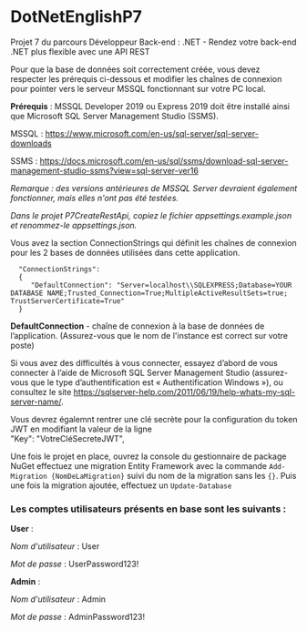# DotNetEnglishP7
Projet 7 du parcours Développeur Back-end : .NET - Rendez votre back-end .NET plus flexible avec une API REST

Pour que la base de données soit correctement créée, vous devez respecter les prérequis ci-dessous et modifier les chaînes de connexion pour pointer vers le serveur MSSQL fonctionnant sur votre PC local.

**Prérequis** : MSSQL Developer 2019 ou Express 2019 doit être installé ainsi que Microsoft SQL Server Management Studio (SSMS).

MSSQL : https://www.microsoft.com/en-us/sql-server/sql-server-downloads

SSMS : https://docs.microsoft.com/en-us/sql/ssms/download-sql-server-management-studio-ssms?view=sql-server-ver16

*Remarque : des versions antérieures de MSSQL Server devraient également fonctionner, mais elles n'ont pas été testées.*

*Dans le projet P7CreateRestApi, copiez le fichier appsettings.example.json et renommez-le appsettings.json.*

Vous avez la section ConnectionStrings qui définit les chaînes de connexion pour les 2 bases de données utilisées dans cette application.

      "ConnectionStrings":
      {
         "DefaultConnection": "Server=localhost\\SQLEXPRESS;Database=YOUR DATABASE NAME;Trusted_Connection=True;MultipleActiveResultSets=true; TrustServerCertificate=True"
      }

**DefaultConnection** - chaîne de connexion à la base de données de l’application. (Assurez-vous que le nom de l'instance est correct sur votre poste)     

Si vous avez des difficultés à vous connecter, essayez d’abord de vous connecter à l’aide de Microsoft SQL Server Management Studio (assurez-vous que le type d’authentification est « Authentification Windows »), ou consultez le site https://sqlserver-help.com/2011/06/19/help-whats-my-sql-server-name/.

Vous devrez égalemnt rentrer une clé secrète pour la configuration du token JWT en modifiant la valeur de la ligne     
"Key": "VotreCléSecreteJWT",

Une fois le projet en place, ouvrez la console du gestionnaire de package NuGet effectuez une migration Entity Framework avec la commande ``Add-Migration {NomDeLaMigration}`` suivi du nom de la migration sans les ``{}``.
Puis une fois la migration ajoutée, effectuez un ``Update-Database``

### Les comptes utilisateurs présents en base sont les suivants :
**User** :

*Nom d'utilisateur* : User

*Mot de passe* : UserPassword123!

**Admin** :

*Nom d'utilisateur* : Admin

*Mot de passe* : AdminPassword123!


